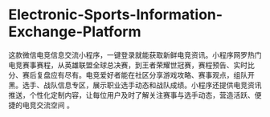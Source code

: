 # Electronic-Sports-Information-Exchange-Platform
这款微信电竞信息交流小程序，一键登录就能获取新鲜电竞资讯。小程序网罗热门电竞赛事赛程，从英雄联盟全球总决赛，到王者荣耀世冠赛，赛程预告、实时比分、赛后复盘应有尽有。电竞爱好者能在社区分享游戏攻略、赛事观点，组队开黑。选手、战队信息专区，展示职业选手动态和战队成绩。小程序还提供电竞资讯推送，个性化定制内容，让每位用户及时了解关注赛事与选手动态，营造活跃、便捷的电竞交流空间 。
